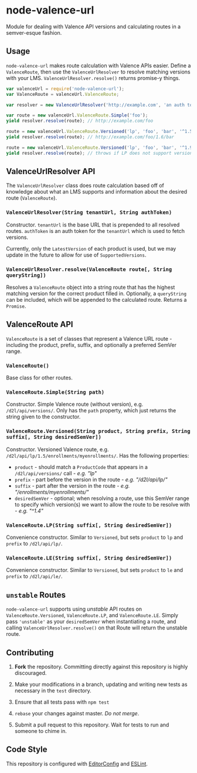 # node-valence-url

Module for dealing with Valence API versions and calculating routes in a semver-esque fashion.

## Usage

`node-valence-url` makes route calculation with Valence APIs easier. Define a `ValenceRoute`, then use the `ValenceUrlResolver` to resolve matching versions with your LMS. `ValenceUrlResolver.resolve()` returns promise-y things.

```js
var valenceUrl = require('node-valence-url');
var ValenceRoute = valenceUrl.ValenceRoute;

var resolver = new ValenceUrlResolver('http://example.com', 'an auth token');

var route = new valenceUrl.ValenceRoute.Simple('foo');
yield resolver.resolve(route); // http://example.com/foo

route = new valenceUrl.ValenceRoute.Versioned('lp', 'foo', 'bar', '^1.5');
yield resolver.resolve(route); // http://example.com/foo/1.6/bar

route = new valenceUrl.ValenceRoute.Versioned('lp', 'foo', 'bar', '^1.9');
yield resolver.resolve(route); // throws if LP does not support versions 1.9 and up on LMS
```

## ValenceUrlResolver API

The `ValenceUrlResolver` class does route calculation based off of knowledge about what an LMS supports and information about the desired route (`ValenceRoute`).

### `ValenceUrlResolver(String tenantUrl, String authToken)`

Constructor. `tenantUrl` is the base URL that is prepended to all resolved routes. `authToken` is an auth token for the `tenantUrl` which is used to fetch versions.

Currently, only the `LatestVersion` of each product is used, but we may update in the future to allow for use of `SupportedVersions`.

### `ValenceUrlResolver.resolve(ValenceRoute route[, String queryString])`

Resolves a `ValenceRoute` object into a string route that has the highest matching version for the correct product filled in. Optionally, a `queryString` can be included, which will be appended to the calculated route. Returns a `Promise`.

## ValenceRoute API

`ValenceRoute` is a set of classes that represent a Valence URL route - including the product, prefix, suffix, and optionally a preferred SemVer range.

### `ValenceRoute()`

Base class for other routes.

### `ValenceRoute.Simple(String path)`

Constructor. Simple Valence route (without version), e.g. `/d2l/api/versions/`. Only has the `path` property, which just returns the string given to the constructor.

### `ValenceRoute.Versioned(String product, String prefix, String suffix[, String desiredSemVer])`

Constructor. Versioned Valence route, e.g. `/d2l/api/lp/1.5/enrollments/myenrollments/`. Has the following properties:

* `product` - should match a `ProductCode` that appears in a `/d2l/api/versions/` call - _e.g. "lp"_
* `prefix` - part before the version in the route - _e.g. "/d2l/api/lp/"_
* `suffix` - part after the version in the route - _e.g. "/enrollments/myenrollments/"_
* `desiredSemVer` - optional; when resolving a route, use this SemVer range to specify which version(s) we want to allow the route to be resolve with - _e.g. "^1.4"_

### `ValenceRoute.LP(String suffix[, String desiredSemVer])`

Convenience constructor. Similar to `Versioned`, but sets `product` to `lp` and `prefix` to `/d2l/api/lp/`.

### `ValenceRoute.LE(String suffix[, String desiredSemVer])`

Convenience constructor. Similar to `Versioned`, but sets `product` to `le` and `prefix` to `/d2l/api/le/`.

## `unstable` Routes

`node-valence-url` supports using _unstable_ API routes on `ValenceRoute.Versioned`, `ValenceRoute.LP`, and `ValenceRoute.LE`. Simply pass `'unstable'` as your `desiredSemVer` when instantiating a route, and calling `ValenceUrlResolver.resolve()` on that Route will return the unstable route.

## Contributing

1. **Fork** the repository. Committing directly against this repository is highly discouraged.

2. Make your modifications in a branch, updating and writing new tests as necessary in the `test` directory.

3. Ensure that all tests pass with `npm test`

4. `rebase` your changes against master. *Do not merge*.

5. Submit a pull request to this repository. Wait for tests to run and someone to chime in.

## Code Style

This repository is configured with [EditorConfig][EditorConfig] and [ESLint][ESLint].

[EditorConfig]: http://editorconfig.org/
[ESLint]: http://eslint.org/
